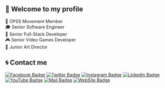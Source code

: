 ## 👋 Welcome to my profile
💬 OPSS Movement Member<br>
🎓 Senior Software Engineer<br>
💠 Senior Full-Stack Developer<br>
🎮 Senior Video Games Developer<br>
🎨 Junior Art Director<br>

## 🌀 Contact me
[![Facebook Badge](https://img.shields.io/badge/selcukcukur->-blue?style=for-the-badge&logo=facebook)](https://facebook.com/selcukcukur/)
[![Twitter Badge](https://img.shields.io/badge/selcukcukur->-blue?style=for-the-badge&logo=twitter)](https://twitter.com/selcukcukur/)
[![Instagram Badge](https://img.shields.io/badge/selcukcukur->-blue?style=for-the-badge&logo=instagram)](https://instagram.com/selcukcukur/)
[![Linkedin Badge](https://img.shields.io/badge/selcukcukur->-blue?style=for-the-badge&logo=linkedin)](https://linkedin.com/in/selcukcukur/)
[![YouTube Badge](https://img.shields.io/badge/selcukcukur->-blue?style=for-the-badge&logo=youtube)](https://youtube.com/c/selcukcukur/)
[![Mail Badge](https://img.shields.io/badge/selcukcukur->-blue?style=for-the-badge&logo=mail.ru)](mailto:hk@selcukcukur.com.tr)
[![WebSite Badge](https://img.shields.io/badge/selcukcukur->-blue?style=for-the-badge&logo=semantic-release)](https://selcukcukur.com.tr/)
